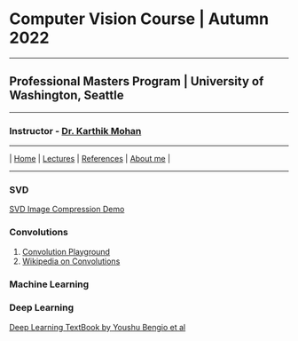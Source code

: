 # Computer Vision Course | Autumn 2022 

***
 
## Professional Masters Program | University of Washington, Seattle 

***


### Instructor - [Dr. Karthik Mohan](https://www.ece.uw.edu/people/karthik-mohan/)

***

| [Home](index.md)  | [Lectures](lectures.md)  | [References](references.md)  | [About me](karthik.md) |


***


### SVD 
[SVD Image Compression Demo](https://timbaumann.info/svd-image-compression-demo/)

### Convolutions
1. [Convolution Playground](https://generic-github-user.github.io/Image-Convolution-Playground/src/)
1. [Wikipedia on Convolutions](https://en.wikipedia.org/wiki/Kernel_(image_processing))

### Machine Learning


### Deep Learning
[Deep Learning TextBook by Youshu Bengio et al](https://www.deeplearningbook.org/)